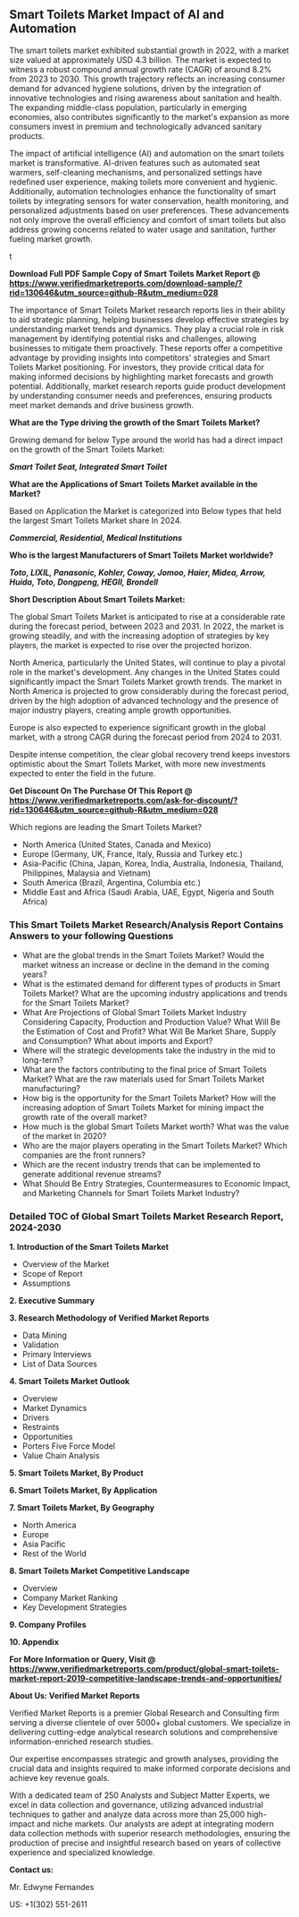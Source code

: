 <h2>Smart Toilets Market Impact of AI and Automation</h2><p>The smart toilets market exhibited substantial growth in 2022, with a market size valued at approximately USD 4.3 billion. The market is expected to witness a robust compound annual growth rate (CAGR) of around 8.2% from 2023 to 2030. This growth trajectory reflects an increasing consumer demand for advanced hygiene solutions, driven by the integration of innovative technologies and rising awareness about sanitation and health. The expanding middle-class population, particularly in emerging economies, also contributes significantly to the market's expansion as more consumers invest in premium and technologically advanced sanitary products.</p><p>The impact of artificial intelligence (AI) and automation on the smart toilets market is transformative. AI-driven features such as automated seat warmers, self-cleaning mechanisms, and personalized settings have redefined user experience, making toilets more convenient and hygienic. Additionally, automation technologies enhance the functionality of smart toilets by integrating sensors for water conservation, health monitoring, and personalized adjustments based on user preferences. These advancements not only improve the overall efficiency and comfort of smart toilets but also address growing concerns related to water usage and sanitation, further fueling market growth.</p>t</p><p id="" class=""><strong>Download Full PDF Sample Copy of Smart Toilets Market Report @ <a href="https://www.verifiedmarketreports.com/download-sample/?rid=130646&utm_source=github-R&utm_medium=028" target="_blank">https://www.verifiedmarketreports.com/download-sample/?rid=130646&utm_source=github-R&utm_medium=028</a></strong></p><p>The importance of&nbsp;Smart Toilets Market research reports lies in their ability to aid strategic planning, helping businesses develop effective strategies by understanding market trends and dynamics. They play a crucial role in risk management by identifying potential risks and challenges, allowing businesses to mitigate them proactively. These reports offer a competitive advantage by providing insights into competitors' strategies and Smart Toilets Market positioning. For investors, they provide critical data for making informed decisions by highlighting market forecasts and growth potential. Additionally, market research reports guide product development by understanding consumer needs and preferences, ensuring products meet market demands and drive business growth.</p><p><strong>What are the&nbsp;Type driving the growth of the Smart Toilets Market?</strong></p><p id="" class="">Growing demand for below Type around the world has had a direct impact on the growth of the Smart Toilets Market:</p><em><strong>Smart Toilet Seat, Integrated Smart Toilet</strong></em></p><strong>What are the&nbsp;Applications&nbsp;of Smart Toilets Market available in the Market?</strong></p><p id="" class="">Based on Application the Market is categorized into Below types that held the largest Smart Toilets Market share In 2024.</p><em><strong>Commercial, Residential, Medical Institutions</strong></em></p><strong>Who is the largest Manufacturers of Smart Toilets Market worldwide?</strong></p><p><em><strong>Toto, LIXIL, Panasonic, Kohler, Coway, Jomoo, Haier, Midea, Arrow, Huida, Toto, Dongpeng, HEGII, Brondell</strong></em></p><p id="" class=""><strong>Short Description About Smart Toilets Market:</strong></p><p>The global Smart Toilets Market is anticipated to rise at a considerable rate during the forecast period, between 2023 and 2031. In 2022, the market is growing steadily, and with the increasing adoption of strategies by key players, the market is expected to rise over the projected horizon.</p><p>North America, particularly the United States, will continue to play a pivotal role in the market's development. Any changes in the United States could significantly impact the Smart Toilets Market growth trends. The market in North America is projected to grow considerably during the forecast period, driven by the high adoption of advanced technology and the presence of major industry players, creating ample growth opportunities.</p><p>Europe is also expected to experience significant growth in the global market, with a strong CAGR during the forecast period from 2024 to 2031.</p><p>Despite intense competition, the clear global recovery trend keeps investors optimistic about the Smart Toilets Market, with more new investments expected to enter the field in the future.</p><p id="" class=""><strong>Get Discount On The Purchase Of This Report @ <a href="https://www.verifiedmarketreports.com/ask-for-discount/?rid=130646&utm_source=github-R&utm_medium=028" target="_blank">https://www.verifiedmarketreports.com/ask-for-discount/?rid=130646&utm_source=github-R&utm_medium=028</a></strong></p>Which regions are leading the Smart Toilets Market?</p><ul><li>North America (United States, Canada and Mexico)</li><li>Europe (Germany, UK, France, Italy, Russia and Turkey etc.)</li><li>Asia-Pacific (China, Japan, Korea, India, Australia, Indonesia, Thailand, Philippines, Malaysia and Vietnam)</li><li>South America (Brazil, Argentina, Columbia etc.)</li><li>Middle East and Africa (Saudi Arabia, UAE, Egypt, Nigeria and South Africa)</li></ul><h3 id="" class="">This Smart Toilets Market Research/Analysis Report Contains Answers to your following Questions</h3><ul><li>What are the global trends in the Smart Toilets Market? Would the market witness an increase or decline in the demand in the coming years?</li><li>What is the estimated demand for different types of products in Smart Toilets Market? What are the upcoming industry applications and trends for the Smart Toilets Market?</li><li>What Are Projections of Global Smart Toilets Market Industry Considering Capacity, Production and Production Value? What Will Be the Estimation of Cost and Profit? What Will Be Market Share, Supply and Consumption? What about imports and Export?</li><li>Where will the strategic developments take the industry in the mid to long-term?</li><li>What are the factors contributing to the final price of Smart Toilets Market? What are the raw materials used for Smart Toilets Market manufacturing?</li><li>How big is the opportunity for the Smart Toilets Market? How will the increasing adoption of Smart Toilets Market for mining impact the growth rate of the overall market?</li><li>How much is the global Smart Toilets Market worth? What was the value of the market In 2020?</li><li>Who are the major players operating in the Smart Toilets Market? Which companies are the front runners?</li><li>Which are the recent industry trends that can be implemented to generate additional revenue streams?</li><li>What Should Be Entry Strategies, Countermeasures to Economic Impact, and Marketing Channels for Smart Toilets Market Industry?</li></ul><h3 id="" class="">Detailed TOC of Global Smart Toilets Market Research Report, 2024-2030</h3><p id="" class=""><strong>1. Introduction of the Smart Toilets Market</strong></p><ul><li>Overview of the Market</li><li>Scope of Report</li><li>Assumptions</li></ul><p id="" class=""><strong>2. Executive Summary</strong></p><p id="" class=""><strong>3. Research Methodology of Verified Market Reports</strong></p><ul><li>Data Mining</li><li>Validation</li><li>Primary Interviews</li><li>List of Data Sources</li></ul><p id="" class=""><strong>4. Smart Toilets Market Outlook</strong></p><ul><li>Overview</li><li>Market Dynamics</li><li>Drivers</li><li>Restraints</li><li>Opportunities</li><li>Porters Five Force Model</li><li>Value Chain Analysis</li></ul><p id="" class=""><strong>5. Smart Toilets Market, By Product</strong></p><p id="" class=""><strong>6. Smart Toilets Market, By Application</strong></p><p id="" class=""><strong>7. Smart Toilets Market, By Geography</strong></p><ul><li>North America</li><li>Europe</li><li>Asia Pacific</li><li>Rest of the World</li></ul><p id="" class=""><strong>8. Smart Toilets Market Competitive Landscape</strong></p><ul><li>Overview</li><li>Company Market Ranking</li><li>Key Development Strategies</li></ul><p id="" class=""><strong>9. Company Profiles</strong></p><p id="" class=""><strong>10. Appendix</strong></p><p id="" class=""><strong>For More Information or Query, Visit @ <a href="https://www.verifiedmarketreports.com/product/global-smart-toilets-market-report-2019-competitive-landscape-trends-and-opportunities/" target="_blank">https://www.verifiedmarketreports.com/product/global-smart-toilets-market-report-2019-competitive-landscape-trends-and-opportunities/</a></strong></p><p id="" class=""><strong>About Us: Verified Market Reports</strong></p><p id="" class="">Verified Market Reports is a premier Global Research and Consulting firm serving a diverse clientele of over 5000+ global customers. We specialize in delivering cutting-edge analytical research solutions and comprehensive information-enriched research studies.</p><p id="" class="">Our expertise encompasses strategic and growth analyses, providing the crucial data and insights required to make informed corporate decisions and achieve key revenue goals.</p><p id="" class="">With a dedicated team of 250 Analysts and Subject Matter Experts, we excel in data collection and governance, utilizing advanced industrial techniques to gather and analyze data across more than 25,000 high-impact and niche markets. Our analysts are adept at integrating modern data collection methods with superior research methodologies, ensuring the production of precise and insightful research based on years of collective experience and specialized knowledge.</p><p id="" class=""><strong>Contact us:</strong></p><p id="" class="">Mr. Edwyne Fernandes</p><p id="" class="">US: +1(302) 551-2611</p>